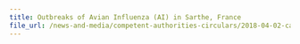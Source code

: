 ```yaml
---
title: Outbreaks of Avian Influenza (AI) in Sarthe, France 
file_url: /news-and-media/competent-authorities-circulars/2018-04-02-ca.pdf
---
```

